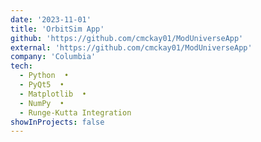 ```yaml
---
date: '2023-11-01'
title: 'OrbitSim App'
github: 'https://github.com/cmckay01/ModUniverseApp'
external: 'https://github.com/cmckay01/ModUniverseApp'
company: 'Columbia'
tech:
  - Python  •
  - PyQt5  •
  - Matplotlib  •
  - NumPy  •
  - Runge-Kutta Integration
showInProjects: false
---
```

